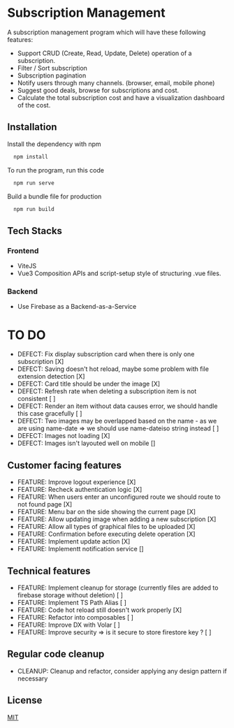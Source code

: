 # Subscription Management

A subscription management program which will have these following features:

- Support CRUD (Create, Read, Update, Delete) operation of a subscription.
- Filter / Sort subscription
- Subscription pagination
- Notify users through many channels. (browser, email, mobile phone)
- Suggest good deals, browse for subscriptions and cost.
- Calculate the total subscription cost and have a visualization dashboard of the cost.




## Installation

Install the dependency with npm

```bash
  npm install 
```

To run the program, run this code
```bash
  npm run serve
```

Build a bundle file for production
```bash
  npm run build
```

## Tech Stacks

### Frontend

- ViteJS
- Vue3 Composition APIs and script-setup style of structuring .vue files.

### Backend
- Use Firebase as a Backend-as-a-Service

# TO DO


- DEFECT: Fix display subscription card when there is only one subscription [X]
- DEFECT: Saving doesn't hot reload, maybe some problem with file extension detection [X] 
- DEFECT: Card title should be under the image [X]
- DEFECT: Refresh rate when deleting a subscription item is not consistent [ ]
- DEFECT: Render an item without data causes error, we should handle this case gracefully [ ]
- DEFECT: Two images may be overlapped based on the name - as we are using name-date => we should use name-dateiso string instead [ ]
- DEFECT: Images not loading [X]
- DEFECT: Images isn't layouted well on mobile []

## Customer facing features
- FEATURE: Improve logout experience [X]
- FEATURE: Recheck authentication logic [X]
- FEATURE: When users enter an unconfigured route we should route to not found page [X]
- FEATURE: Menu bar on the side showing the current page [X]
- FEATURE: Allow updating image when adding a new subscription [X]
- FEATURE: Allow all types of graphical files to be uploaded [X]
- FEATURE: Confirmation before executing delete operation [X]
- FEATURE: Implement update action [X]
- FEATURE: Implementt notification service []

## Technical features
- FEATURE: Implement cleanup for storage (currently files are added to firebase storage without deletion) [ ]
- FEATURE: Implement TS Path Alias [ ]
- FEATURE: Code hot reload still doesn't work properly [X]
- FEATURE: Refactor into composables [ ]
- FEATURE: Improve DX with Volar [ ]
- FEATURE: Improve security => is it secure to store firestore key ? [ ]

## Regular code cleanup
- CLEANUP: Cleanup and refactor, consider applying any design pattern if necessary

## License

[MIT](https://choosealicense.com/licenses/mit/)
